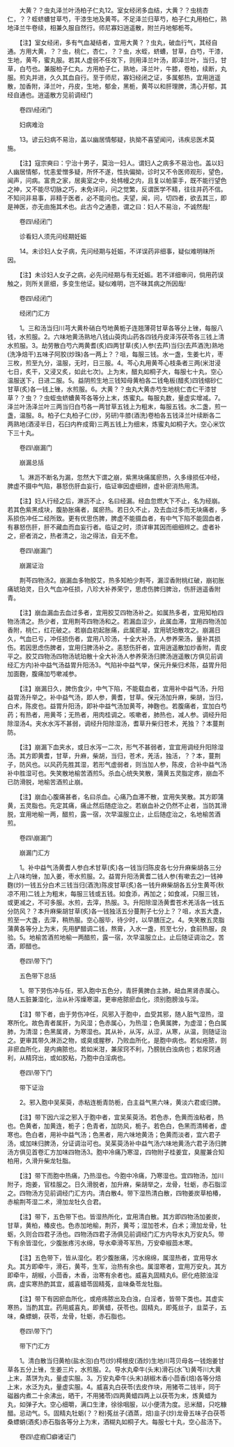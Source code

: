 <!-- { "loadSidebar": true } -->
　　大黄？？虫丸泽兰叶汤柏子仁丸12。室女经闭多血结，大黄？？虫桃杏仁，？？蛭蛴螬甘草芍，干漆生地及黄芩。不足泽兰归草芍，柏子仁丸用柏仁，熟地泽兰牛卷续，相兼久服自然行。师尼寡妇逍遥散，附兰丹地郁栀芩。

　　【注】室女经闭，多有气血凝结者，宜用大黄？？虫丸，破血行气，其经自通。方用大黄，？？虫，桃仁，杏仁，？？虫，水蛭，蛴螬，甘草，白芍，干漆，生地，黄芩，蜜丸服。若其人虚弱不任攻下，则用泽兰叶汤，即泽兰叶，当归，甘草，白芍也。兼服柏子仁丸，方用柏子仁，熟地，泽兰叶，牛膝，卷柏，续断，丸服。煎丸并进，久久其血自行。至于师尼，寡妇经闭之证，多属郁热，宜用逍遥散，加香附，泽兰叶，丹皮，生地，郁金，黑栀，黄芩以和肝理脾，清心开郁，其经自通也。逍遥散方见前调经门

　　卷四\经闭门

　　妇病难治

　　13。谚云妇病不易治，盖以幽居情郁疑，执拗不喜望闻问，讳疾忌医术莫施。

　　【注】寇宗奭曰：宁治十男子，莫治一妇人。谓妇人之病多不易治也。盖以妇人幽居情郁，忧恚爱憎多疑，所怀不遂，性执偏拗，诊时又不令医师观形，望色，闻声，问病。富贵之家，居奥室之中，处帏幔之内，且复以帕蒙手，既不能行望色之神，又不能尽切脉之巧，未免详问，问之觉繁，反谓医学不精，往往并药不信。不知问非易事，非精于医者，必不能问也。夫望，闻，问，切四者，欲去其三，即是神医，亦无由施其术也。此古今之通患，谓之曰：妇人不易治，不诚然哉!

　　卷四\经闭门

　　诊看妇人须先问经期妊娠

　　14。未诊妇人女子病，先问经期与妊娠，不详误药非细事，疑似难明昧所因。

　　【注】未诊妇人女子之病，必先问经期与有无妊娠。若不详细审问，倘用药误触之，则所关匪细，多变生他证。疑似难明，岂不昧其病之所因哉!

　　卷四\经闭门

　　经闭门汇方

　　1。三和汤当归川芎大黄朴硝白芍地黄栀子连翘薄荷甘草各等分上锉，每服八钱，水煎服。2。六味地黄汤熟地八钱山萸肉山药各四钱丹皮泽泻茯苓各三钱上清水煎服。3。劫劳散白芍六两黄耆(炙)四两甘草(炙)人参(去芦)当归(去芦酒洗)熟地(洗净焙干)五味子阿胶(炒珠)各一两上？？咀，每服三钱。水一盏，生姜七片，枣三枚，煎至九分，温服，无时，日三服。4。芩心丸用黄芩心枝条者三两(米泔浸七日，炙干，又浸又炙，如此七次)。上为末，醋丸如桐子大，每服七十丸，空心温服送下，日进二服。5。益阴煎生地三钱知母黄柏各二钱龟板(醋炙)四钱缩砂仁甘草(炙)各一钱上锉，水煎服。6。大黄？？虫丸大黄赤芍生地桃仁杏仁干漆甘草？？虫？？虫蛭虫蛴螬黄芩各等分上末，炼蜜丸。每服丸数，量虚实增减。7。泽兰叶汤泽兰叶三两当归白芍各一两甘草五钱上为粗末，每服五钱。水二盏，煎一盏，温服。8。柏子仁丸柏子仁(炒，另研)牛膝(酒洗)卷柏各五钱泽兰叶续断各二两熟地(酒浸半日，石臼内杵成膏)三两五钱上为细末，炼蜜丸如桐子大。空心米饮下三十丸。

　　卷四\崩漏门

　　崩漏总括

　　1。淋沥不断名为漏，忽然大下谓之崩，紫黑块痛属瘀热，久多缘损任冲经，脾虚不摄中气陷，暴怒伤肝血妄行，临证审因虚细辨，虚补瘀消热用清。

　　【注】妇人行经之后，淋沥不止，名曰经漏。经血忽燃大下不止，名为经崩。若其色紫黑成块，腹胁胀痛者，属瘀热。若日久不止，及去血过多而无块痛者，多系损伤冲任二经所致。更有优思伤脾，脾虚不能摄血者，有中气下陷不能固血者，有暴怒伤肝，肝不藏血而血妄行者。临证之时，须详审其因而细细辨之。虚者补之，瘀者消之，热者清之，治之得法，自无不愈。

　　卷四\崩漏门

　　崩漏证治

　　荆芩四物汤2。崩漏血多物胶艾，热多知柏少荆芩，漏涩香附桃红破，崩初胀痛琥珀灵，日久气血冲任损，八珍大补养荣宁，思虑伤脾归脾治，伤肝逍遥香附青。

　　【注】崩血漏血去血过多者，宜用胶艾四物汤补之。如属热多者，宜用知柏四物汤清之。热少者，宜用荆芩四物汤和之。若漏血涩少，此属血滞，宜用四物汤加香附，桃仁，红花破之。若崩血初起胀痛，此属瘀凝，宜用琥珀散攻之。崩漏日久，气血已亏，冲任损伤者，宜用八珍汤，十全大补汤，人参养荣汤，量补其损伤。若因思虑伤脾者，宜用归脾汤补之。恚怒伤肝者，宜用逍遥散加炒香附，青皮平之。胶艾四物汤四物汤琥珀散十全大补汤人参养荣汤归脾汤逍遥散(方俱见前调经汇方内)补中益气汤益胃升阳汤3。气陷补中益气举，保元升柴归术陈，益胃升阳加面麴，腹痛加芍嗽减参。

　　【注】崩漏日久，脾伤食少，中气下陷，不能载血者，宜用补中益气汤，升阳益胃汤升举之。补中益气汤，即人参，黄耆，甘草。保元汤加升麻，柴胡，当归，白术，陈皮也。益胃升阳汤，即补中益气汤加黄芩，神麴也。若腹痛者，宜加白芍药；有热者，用黄芩；无热者，用肉桂调之。咳嗽者，肺热也，减人参。调经升阳除湿汤4。夹水水泻不甚弱，调经升阳除湿汤，耆草升柴归苍术，羌独？？本蔓荆防。

　　【注】崩漏下血夹水，或日水泻一二次，形气不甚弱者，宜宜用调经升阳除湿汤。其方即黄耆，甘草，升麻，柴胡，当归，苍术，羌活，独活，？？本，蔓荆子，防风也。以风药先胜其湿，若形气虚弱者，则当加人参，陈皮，合补中益气汤补中胜湿可也。失笑散地榆苦酒煎5。杀血心统失笑散，蒲黄五灵脂定疼，崩血不已防滑脱，地榆苦酒煎止崩。

　　【注】崩血心腹痛甚者，名曰杀血。心痛乃血滞不散，宜用失笑散。其方即蒲黄，五灵脂也。先定其痛，痛止然后随症治之。若崩血补之仍然不止者，当防其滑脱，宜用地榆一两，醋煎，露一宿，次早温服立止，止后随症治之，名地榆苦酒煎。

　　卷四\崩漏门

　　崩漏门汇方

　　1。补中益气汤黄耆人参白术甘草(炙)各一钱当归陈皮各七分升麻柴胡各三分上八味均锉，加入姜，枣水煎服。2。益胃升阳汤黄耆二钱人参(有嗽去之)一钱神麴(炒)一钱五分白术三钱当归(酒洗)陈皮甘草(炙)各一钱升麻柴胡各五分生黄芩(秋凉不用)二钱上为粗末，每服三钱或五钱。如食添，再加之；如食减，只服三钱，或更减之，不可多服。水煎，去滓，热服。3。升阳除湿汤黄耆苍术羌活各一钱五分防风？？本升麻柴胡甘草(炙)各一钱独活五分蔓荆子七分上？？咀，水五大盏，煎至一大盏，去滓，稍热服。空心服毕，待少时，以早膳压之。4。失笑散五灵脂蒲黄各等分上为末，先用酽醋调二钱，熬膏，入水一盏，煎至七分，食前热服，良验。5。地榆苦酒煎地榆一两醋煎，露一宿，次早温服立止。止后随证调治之。苦酒，即醋也。

　　卷四\带下门

　　五色带下总括

　　1。带下劳伤冲与任，邪入胞中五色分，青肝黄脾白主肺，衄血黑肾赤属心。随人五脏兼湿化，治从补泻燥寒温，更审疮脓瘀血化，须别胞膀浊与淫。

　　【注】带下者，由于劳伤冲任，风邪入于胞中，血受其邪，随人脏气湿热，湿寒所化。故色青者属肝，为风湿；色赤属心，为热湿；色黄属脾，为虚湿；色白属肺，为清湿；色黑属肾，为寒湿也。其从补，从泻，从涩，从寒，从温，则随证治之。更审其带久淋沥之物，或臭或腥秽，乃败血所化，是胞中病也。若似疮脓，则非瘀血所化，是内痈脓也。若如米泔，兼尿窍不利，乃膀胱白浊病也；若尿窍通利，从精窍出，或如胶粘，乃胞中白淫病也。

　　卷四\带下门

　　带下证治

　　2。邪入胞中吴茱萸，赤粘连栀青防栀，白主益气黑六味，黄淡六君或归脾。

　　【注】带下因六淫之邪入于胞中者，宜吴茱萸汤。若色赤，色黄而浊粘者，热也。色黄者，加黄连，栀子；色青者，加防风，栀子。若色白，色黑而清稀者，虚寒也。色白者，用补中益气汤；色黑者，用六味地黄汤；色黄而淡者，宜六君子汤，或加味归脾汤，分证调治可也。吴茱萸汤补中益气汤六味地黄汤六君子汤归脾汤方俱见首卷汇方加味四物汤3。胞中冷痛乃寒湿，四物附子桂姜宜，臭腥兼合知柏用，久滑升柴龙牡脂。

　　【注】带下而胞中热痛，乃热湿也。今胞中冷痛，乃寒湿也。宜四物汤，加川附子，炮姜，官桂服之。日久滑脱者，加升麻，柴胡举之，龙骨，牡蛎，赤石脂涩之。四物汤方见前调经门汇方内。清白散4。带下湿热清白散，四物姜炭草柏椿，赤榆荆芩湿二术，滑加龙牡久合君。

　　【注】带下，五色带下也。皆湿热所化，宜用清白散。其方即四物汤加姜炭，甘草，黄柏，椿皮也。色赤加地榆，荆芥，黄芩；湿加苍术，白术；滑加龙骨，牡蛎，久则合四君子汤也。四物汤四君子汤俱见前调经门汇方内导水丸万安丸5。带下有余皆湿化，少腹胀疼污水绵，导水牵滑芩军热，万安牵椒茴木寒。

　　【注】五色带下，皆从湿化。若少腹胀痛，污水绵绵，属湿热者，宜用导水丸。其方即牵牛，滑石，黄芩，生军，治热有余也。属湿寒者，宜用万安丸，其方即牵牛，胡椒，小茴香，木香，治寒有余者也。威喜丸固精丸6。瘀化疮脓浊淫病，虚实寒热酌其宜，威喜蜡苓固精菟，韭味桑苓龙牡脂。

　　【注】带下有因瘀血所化，或疮疡脓出及白浊，白淫者，皆带下类也。其虚实寒热，当酌其宜。药用威喜丸，即黄蜡，茯苓也。固精丸，即菟丝子，韭菜子，五味，桑螵蛸，茯苓，龙骨，牡蛎，赤石脂也。

　　卷四\带下门

　　带下门汇方

　　1。清白散当归黄柏(盐水泡)白芍(炒)樗根皮(酒炒)生地川芎贝母各一钱炮姜甘草各五分上锉，生姜三片，水煎服。2。导水丸牵牛(头末)滑石(水飞)黄芩川大黄上末，蒸饼为丸，量虚实服。3。万安丸牵牛(头末)胡椒木香小茴香(焙)各等分焙上末，水泛为丸，量虚实服。4。威喜丸白茯苓(去皮作块，用猪苓二钱半，同于磁器内煮二十余沸出，晒干，不用猪苓)四两黄蜡四两上以茯苓为末，炼黄蜡为丸，如弹子大。空心细嚼，满口生津，徐徐咽服，以小便清为度。忌米醋，只吃糠醋。忌动气。5。固精丸牡蛎(？？粉)菟丝子(酒蒸，焙)韭子(炒)龙骨五味子白茯苓桑螵蛸(酒炙)赤石脂各等分上为末，酒糊丸如桐子大。每服七十丸，空心盐汤下。

　　卷四\症瘕□癖诸证门

